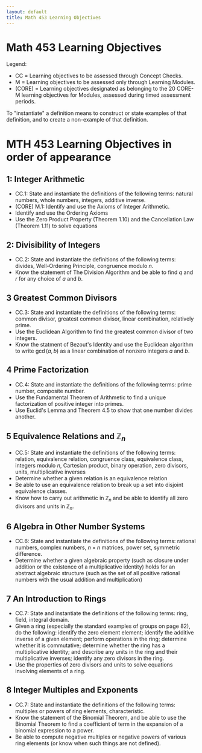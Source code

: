 ```yaml
---
layout: default
title: Math 453 Learning Objectives
---
```

# Math 453 Learning Objectives	

Legend: 

+ CC = Learning objectives to be assessed through Concept Checks. 
+ M = Learning objectives to be assessed only through Learning Modules.
+ (CORE) = Learning objectives designated as belonging to the 20 CORE-M learning objectives for Modules, assessed during timed assessment periods.

To "instantiate" a definition means to construct or state examples of that definition, and to create a non-example of that definition. 


MTH 453 Learning Objectives in order of appearance
==================================================

## 1: Integer Arithmetic

+ CC.1: State and instantiate the definitions of the following terms: natural numbers, whole numbers, integers, additive inverse.
+ (CORE) M.1: Identify and use the Axioms of Integer Arithmetic.
+ Identify and use the Ordering Axioms
+ Use the Zero Product Property (Theorem 1.10) and the Cancellation Law (Theorem 1.11) to solve equations

## 2: Divisibility of Integers

+ CC.2: State and instantiate the definitions of the following terms: divides, Well-Ordering Principle, congruence modulo $n$.
+ Know the statement of The Division Algorithm and be able to find $q$ and $r$ for any choice of $a$ and $b$.

## 3 Greatest Common Divisors

+ CC.3: State and instantiate the definitions of the following terms: common divisor, greatest common divisor, linear combination, relatively prime.
+ Use the Euclidean Algorithm to find the greatest common divisor of two integers.
+ Know the statment of Bezout's Identity and use the Euclidean algorithm to write $\gcd(a,b)$ as a linear combination of nonzero integers $a$ and $b$.

## 4 Prime Factorization

+ CC.4: State and instantiate the definitions of the following terms: prime number, composite number.
+ Use the Fundamental Theorem of Arithmetic to find a unique factorization of positive integer into primes.
+ Use Euclid's Lemma and Theorem 4.5 to show that one number divides another.

## 5 Equivalence Relations and $\mathbb{Z}_n$

+ CC.5: State and instantiate the definitions of the following terms: relation, equivalence relation, congruence class, equivalence class, integers modulo $n$, Cartesian product, binary operation, zero divisors, units, multiplicative inverses
+ Determine whether a given relation is an equivalence relation
+ Be able to use an equivalence relation to break up a set into disjoint equivalence classes.
+ Know how to carry out arithmetic in $\mathbb{Z}_n$ and be able to identify all zero divisors and units in $\mathbb{Z}_n$.

## 6 Algebra in Other Number Systems

+ CC.6: State and instantiate the definitions of the following terms: rational numbers, complex numbers, $n\times n$ matrices, power set, symmetric difference.
+ Determine whether a given algebraic property (such as closure under addition or the existence of a multiplicative identity) holds for an abstract algebraic structure (such as the set of all positive rational numbers with the usual addition and multiplication)

## 7 An Introduction to Rings

+ CC.7: State and instantiate the definitions of the following terms: ring, field, integral domain.
+ Given a ring (especially the standard examples of groups on page 82), do the following: identify the zero element element; identify the additive inverse of a given element; perform operations in the ring; determine whether it is commutative; determine whether the ring has a multiplicative identity; and describe any units in the ring and their multiplicative inverses; identify any zero divisors in the ring.
+ Use the properties of zero divisors and units to solve equations involving elements of a ring.

## 8 Integer Multiples and Exponents

+ CC.7: State and instantiate the definitions of the following terms: multiples or powers of ring elements, characteristic.
+ Know the statement of the Binomial Theorem, and be able to use the Binomial Theorem to find a coefficient of term in the expansion of a binomial expression to a power.
+ Be able to compute negative multiples or negative powers of various ring elements (or know when such things are not defined).









